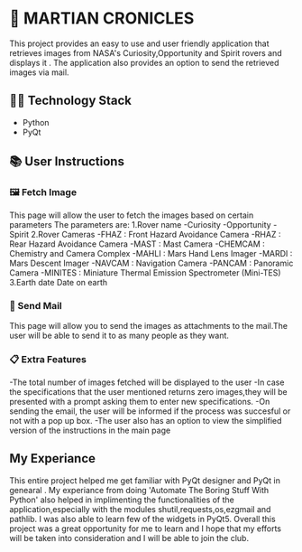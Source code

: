 # 🚀 MARTIAN CRONICLES

This project provides an easy to use and user friendly application that retrieves images from NASA's Curiosity,Opportunity and Spirit rovers and displays it . The application also provides an option to send the retrieved images via mail.


## 👩‍💻 Technology Stack
- Python
- PyQt


## 📚 User Instructions 
### 🖼️ Fetch Image
   This page will allow the user to fetch the images based on certain parameters 
   The parameters are:
   1.Rover name
       -Curiosity
       -Opportunity
       -Spirit
   2.Rover Cameras
       -FHAZ	 : Front Hazard Avoidance Camera
       -RHAZ	 : Rear Hazard Avoidance Camera
       -MAST	 : Mast Camera
       -CHEMCAM  : Chemistry and Camera Complex
       -MAHLI	 : Mars Hand Lens Imager
       -MARDI    : Mars Descent Imager
       -NAVCAM 	 : Navigation Camera
       -PANCAM 	 : Panoramic Camera
       -MINITES  : Miniature Thermal Emission Spectrometer (Mini-TES)
   3.Earth date
       Date on earth
### 📩 Send Mail
   This page will allow you to send the images as attachments to the mail.The user will be able to send it to as many people as they want.
### 📋 Extra Features
   -The total number of images fetched will be displayed to the user 
   -In case the specifications that the user mentioned returns zero images,they will be presented with a prompt asking them to enter new specifications.
   -On sending the email, the user will be informed if the process was succesful or not with a pop up box.
   -The user also has an option to view the simplified version of the instructions in the main page



## My Experiance
This entire project helped me get familiar with PyQt designer and PyQt in genearal . My experiance from doing 'Automate The Boring Stuff With Python' also helped in implimenting the functionalities of the application,especially with the modules shutil,requests,os,ezgmail and pathlib.
I was also able to learn few of the widgets in PyQt5.
Overall this project was a great opportunity for me to learn and I hope that my efforts will be taken into consideration and I will be able to join the club.

